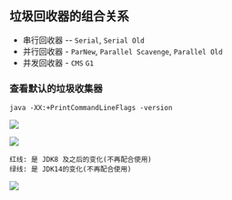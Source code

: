 ## 垃圾回收器的组合关系

- 串行回收器 -- `Serial`, `Serial Old`
- 并行回收器 - `ParNew`, `Parallel Scavenge`, `Parallel Old`
- 并发回收器 - `CMS` `G1`



### 查看默认的垃圾收集器

`java -XX:+PrintCommandLineFlags -version`

 

![](https://youpaiyun.zongqilive.cn/image/20200608151553.png)

![](https://youpaiyun.zongqilive.cn/image/20200608151646.png)

```
红线: 是 JDK8 及之后的变化(不再配合使用)
绿线: 是 JDK14的变化(不再配合使用)
```

![](https://youpaiyun.zongqilive.cn/image/20200608151845.png)